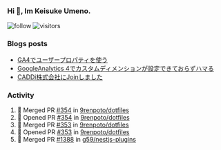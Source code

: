 ### Hi 👋, Im Keisuke Umeno.

<!--
**9renpoto/9renpoto** is a ✨ _special_ ✨ repository because its `README.md` (this file) appears on your GitHub profile.

Here are some ideas to get you started:

- 🔭 I’m currently working on ...
- 🌱 I’m currently learning ...
- 👯 I’m looking to collaborate on ...
- 🤔 I’m looking for help with ...
- 💬 Ask me about ...
- 📫 How to reach me: ...
- 😄 Pronouns: ...
- ⚡ Fun fact: ...
-->

![follow](https://img.shields.io/github/followers/9renpoto?label=Follow&style=social)
![visitors](https://komarev.com/ghpvc/?username=9renpoto&label=Profile%20views&color=0e75b6&style=flat)

### Blogs posts

<!-- BLOG-POST-LIST:START -->
- [GA4でユーザープロパティを使う](https://9renpoto.dev/2021/02/21/google-analytics-4-user-properties/)
- [GoogleAnalytics 4でカスタムディメンションが設定できておらずハマる](https://9renpoto.dev/2021/02/13/google-analytics-4/)
- [CADDi株式会社にJoinしました](https://9renpoto.dev/2020/12/05/join/)
<!-- BLOG-POST-LIST:END -->

### Activity

<!--START_SECTION:activity-->
1. 🎉 Merged PR [#354](https://github.com/9renpoto/dotfiles/pull/354) in [9renpoto/dotfiles](https://github.com/9renpoto/dotfiles)
2. 💪 Opened PR [#354](https://github.com/9renpoto/dotfiles/pull/354) in [9renpoto/dotfiles](https://github.com/9renpoto/dotfiles)
3. 🎉 Merged PR [#353](https://github.com/9renpoto/dotfiles/pull/353) in [9renpoto/dotfiles](https://github.com/9renpoto/dotfiles)
4. 💪 Opened PR [#353](https://github.com/9renpoto/dotfiles/pull/353) in [9renpoto/dotfiles](https://github.com/9renpoto/dotfiles)
5. 🎉 Merged PR [#1388](https://github.com/g59/nestjs-plugins/pull/1388) in [g59/nestjs-plugins](https://github.com/g59/nestjs-plugins)
<!--END_SECTION:activity-->

<!--START_SECTION:waka-->
<!--END_SECTION:waka-->
